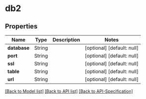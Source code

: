 # db2

## Properties
Name | Type | Description | Notes
------------ | ------------- | ------------- | -------------
**database** | String |  | [optional] [default: null]
**port** | String |  | [optional] [default: null]
**ssl** | String |  | [optional] [default: null]
**table** | String |  | [optional] [default: null]
**url** | String |  | [optional] [default: null]

[[Back to Model list]](../README.md#documentation-for-models) [[Back to API list]](../README.md#documentation-for-api-endpoints) [[Back to API-Specification]](../README.md)

